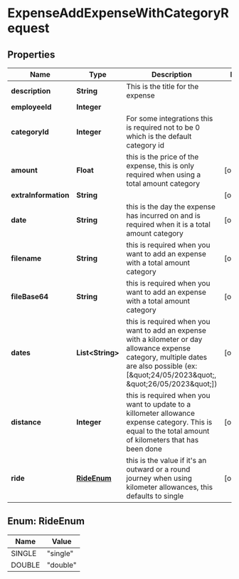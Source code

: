 

# ExpenseAddExpenseWithCategoryRequest


## Properties

| Name | Type | Description | Notes |
|------------ | ------------- | ------------- | -------------|
|**description** | **String** | This is the title for the expense |  |
|**employeeId** | **Integer** |  |  |
|**categoryId** | **Integer** | For some integrations this is required not to be 0 which is the default category id |  |
|**amount** | **Float** | this is the price of the expense, this is only required when using a total amount category |  [optional] |
|**extraInformation** | **String** |  |  [optional] |
|**date** | **String** | this is the day the expense has incurred on and is required when it is a total amount category |  [optional] |
|**filename** | **String** | this is required when you want to add an expense with a total amount category |  [optional] |
|**fileBase64** | **String** | this is required when you want to add an expense with a total amount category |  [optional] |
|**dates** | **List&lt;String&gt;** | this is required when you want to add an expense with a kilometer or day allowance expense category, multiple dates are also possible (ex: [\&quot;24/05/2023\&quot;, \&quot;26/05/2023\&quot;]) |  [optional] |
|**distance** | **Integer** | this is required when you want to update to a killometer allowance expense category. This is equal to the total amount of kilometers that has been done |  [optional] |
|**ride** | [**RideEnum**](#RideEnum) | this is the value if it&#39;s an outward or a round journey when using kilometer allowances, this defaults to single |  [optional] |



## Enum: RideEnum

| Name | Value |
|---- | -----|
| SINGLE | &quot;single&quot; |
| DOUBLE | &quot;double&quot; |



